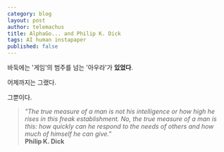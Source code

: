 ```yaml
--- 
category: blog
layout: post
author: telemachus
title: AlphaGo... and Philip K. Dick
tags: AI human instapaper
published: false
--- 
```


바둑에는 '게임'의 범주를 넘는 '아우라'가 **있었다**.

어제까지는 그랬다.

그뿐이다.

> _"The true measure of a man is not his intelligence or how high he rises in this freak establishment. No, the true measure of a man is this: how quickly can he respond to the needs of others and how much of himself he can give."_    
**Philip K. Dick**

